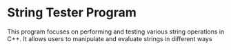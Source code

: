 # String Tester Program
This program focuses on performing and testing various string operations in C++. It allows users to manipulate and evaluate strings in different ways
